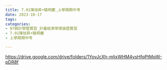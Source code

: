 ```yaml
---
title: 7.01陳旭昇+駱明慶_上學期期中考
date: 2023-10-17
tags: 
categories:
- 07統計學暨實習_計量經濟學導論暨實習
- 7.01陳旭昇+駱明慶
- 上學期期中考

---
```

https://drive.google.com/drive/folders/1YovJcXh-mljxWHM4ysHfqPtMqW-pDR8f
